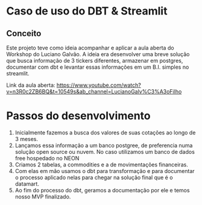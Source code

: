 ﻿# Caso de uso do DBT & Streamlit

## Conceito

Este projeto teve como ideia acompanhar e aplicar a aula aberta do Workshop do Luciano Galvão.
A ideia era desenvolver uma breve solução que busca informação de 3 tickers diferentes, armazenar em postgres, documentar com dbt e levantar essas informações em um B.I. simples no streamlit.

Link da aula aberta: https://www.youtube.com/watch?v=n3R0c2ZB6BQ&t=10549s&ab_channel=LucianoGalv%C3%A3oFilho

# Passos do desenvolvimento

1. Inicialmente fazemos a busca dos valores de suas cotações ao longo de 3 meses.
2. Lançamos essa informação a um banco postgree, de preferencia numa solução open source ou nuvem. No caso utilizamos um banco de dados free hospedado no NEON
3. Criamos 2 tabelas, a commodities e a de movimentações financeiras.
4. Com elas em mão usamos o dbt para transformação e para documentar o processo aplicado nelas para chegar na solução final que é o datamart.
5. Ao fim do processo do dbt, geramos a documentação por ele e temos nosso MVP finalizado.

